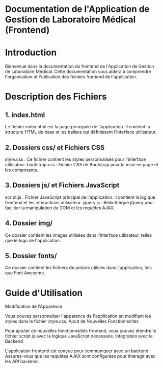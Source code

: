 

# Documentation de l'Application de Gestion de Laboratoire Médical (Frontend)
# Introduction
Bienvenue dans la documentation du frontend de l'Application de Gestion de Laboratoire Médical. Cette documentation vous aidera à comprendre l'organisation et l'utilisation des fichiers frontend de l'application.
# Description des Fichiers
## 1. index.html
Le fichier index.html est la page principale de l'application. Il contient la structure HTML de base et les balises qui définissent l'interface utilisateur.

## 2. Dossiers css/ et Fichiers CSS
style.css : Ce fichier contient les styles personnalisés pour l'interface utilisateur.
bootstrap.css : Fichier CSS de Bootstrap pour la mise en page et les composants.
## 3. Dossiers js/ et Fichiers JavaScript
script.js : Fichier JavaScript principal de l'application. Il contient la logique frontend et les interactions utilisateur.
jquery.js : Bibliothèque jQuery pour faciliter la manipulation du DOM et les requêtes AJAX.
## 4. Dossier img/
Ce dossier contient les images utilisées dans l'interface utilisateur, telles que le logo de l'application.

## 5. Dossier fonts/
Ce dossier contient les fichiers de polices utilisés dans l'application, tels que Font Awesome.

# Guide d'Utilisation
Modification de l'Apparence

Vous pouvez personnaliser l'apparence de l'application en modifiant les styles dans le fichier style.css.
Ajout de Nouvelles Fonctionnalités

Pour ajouter de nouvelles fonctionnalités frontend, vous pouvez étendre le fichier script.js avec la logique JavaScript nécessaire.
Intégration avec le Backend

L'application frontend est conçue pour communiquer avec un backend. Assurez-vous que les requêtes AJAX sont configurées pour interagir avec les API backend.